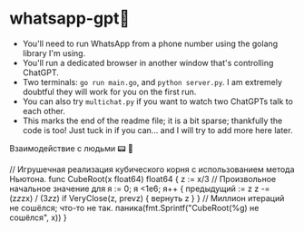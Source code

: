# whatsapp-gpt<font style="vertical-align: inherit;"><font style="vertical-align: inherit;">🦾</font></font>
* You'll need to run WhatsApp from a phone number using the golang library I'm using.
* You'll run a dedicated browser in another window that's controlling ChatGPT.
* Two terminals: `go run main.go`, and `python server.py`. I am extremely doubtful they will work for you on the first run.
* You can also try `multichat.py` if you want to watch two ChatGPTs talk to each other.
* This marks the end of the readme file; it is a bit sparse; thankfully the code is too! Just tuck in if you can... and I will try to add more here later.

Взаимодействие с людьми 
<font style="vertical-align: inherit;"><font style="vertical-align: inherit;">📟</font></font>
<font style="vertical-align: inherit;"><font style="vertical-align: inherit;">🧟</font></font>






// Игрушечная реализация кубического корня с использованием метода Ньютона.
func CubeRoot(x float64) float64 {
    z := x/3 // Произвольное начальное значение
    для я := 0; я <1е6; я++ {
        предыдущий := z
        z -= (z*z*zx) / (3*z*z)
        if VeryClose(z, prevz) {
            вернуть z
        }
    }
    // Миллион итераций не сошёлся; что-то не так.
    паника(fmt.Sprintf("CubeRoot(%g) не сошёлся", x))
}

